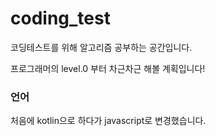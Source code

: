 # coding_test
코딩테스트를 위해 알고리즘 공부하는 공간입니다.

프로그래머의 level.0 부터 차근차근 해볼 계획입니다!

### 언어
처음에 kotlin으로 하다가 javascript로 변경했습니다.
